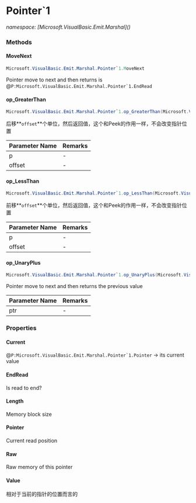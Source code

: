 ﻿# Pointer`1
_namespace: [Microsoft.VisualBasic.Emit.Marshal](<a href="#" onClick="load('/docs/Microsoft.VisualBasic.Emit.Marshal/index.md')"></a>)_





### Methods

#### MoveNext
```csharp
Microsoft.VisualBasic.Emit.Marshal.Pointer`1.MoveNext
```
Pointer move to next and then returns is @``P:Microsoft.VisualBasic.Emit.Marshal.Pointer`1.EndRead``

#### op_GreaterThan
```csharp
Microsoft.VisualBasic.Emit.Marshal.Pointer`1.op_GreaterThan(Microsoft.VisualBasic.Emit.Marshal.Pointer{`0},System.Int32)
```
后移**`offset`**个单位，然后返回值，这个和Peek的作用一样，不会改变指针位置

|Parameter Name|Remarks|
|--------------|-------|
|p|-|
|offset|-|


#### op_LessThan
```csharp
Microsoft.VisualBasic.Emit.Marshal.Pointer`1.op_LessThan(Microsoft.VisualBasic.Emit.Marshal.Pointer{`0},System.Int32)
```
前移**`offset`**个单位，然后返回值，这个和Peek的作用一样，不会改变指针位置

|Parameter Name|Remarks|
|--------------|-------|
|p|-|
|offset|-|


#### op_UnaryPlus
```csharp
Microsoft.VisualBasic.Emit.Marshal.Pointer`1.op_UnaryPlus(Microsoft.VisualBasic.Emit.Marshal.Pointer{`0})
```
Pointer move to next and then returns the previous value

|Parameter Name|Remarks|
|--------------|-------|
|ptr|-|



### Properties

#### Current
@``P:Microsoft.VisualBasic.Emit.Marshal.Pointer`1.Pointer`` -> its current value
#### EndRead
Is read to end?
#### Length
Memory block size
#### Pointer
Current read position
#### Raw
Raw memory of this pointer
#### Value
相对于当前的指针的位置而言的
